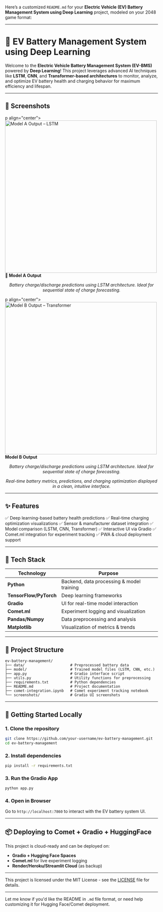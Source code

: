Here’s a customized `README.md` for your **Electric Vehicle (EV) Battery Management System using Deep Learning** project, modeled on your 2048 game format:

---

# 🔋 EV Battery Management System using Deep Learning

Welcome to the **Electric Vehicle Battery Management System (EV-BMS)** powered by **Deep Learning**! This project leverages advanced AI techniques like **LSTM**, **CNN**, and **Transformer-based architectures** to monitor, analyze, and optimize EV battery health and charging behavior for maximum efficiency and lifespan.

---


## 📸 Screenshots

p align="center"> <img src="https://github.com/user-attachments/assets/9215fdc6-c9e3-4867-b88c-e7a453f8d4fa" alt="Model A Output – LSTM" width="500"/> <br/> <strong>🔬 Model A Output</strong> </p> <p align="center"><em>Battery charge/discharge predictions using LSTM architecture. Ideal for sequential state of charge forecasting.</em></p>
p align="center"> <img src="https://github.com/user-attachments/assets/ab9892fb-6238-4644-bea3-688c960b1a0b" alt="Model B Output – Transformer" width="500"/> <br/> <strong> Model B Output</strong> </p> <p align="center"><em>Battery charge/discharge predictions using LSTM architecture. Ideal for sequential state of charge forecasting.</em></p>

<p align="center"><em>Real-time battery metrics, predictions, and charging optimization displayed in a clean, intuitive interface.</em></p>

---

## ✨ Features

✅ Deep learning-based battery health predictions
✅ Real-time charging optimization visualizations
✅ Sensor & manufacturer dataset integration
✅ Model comparison (LSTM, CNN, Transformer)
✅ Interactive UI via Gradio
✅ Comet.ml integration for experiment tracking
✅ PWA & cloud deployment support

---

## 🔧 Tech Stack

| Technology             | Purpose                                   |
| ---------------------- | ----------------------------------------- |
| **Python**             | Backend, data processing & model training |
| **TensorFlow/PyTorch** | Deep learning frameworks                  |
| **Gradio**             | UI for real-time model interaction        |
| **Comet.ml**           | Experiment logging and visualization      |
| **Pandas/Numpy**       | Data preprocessing and analysis           |
| **Matplotlib**         | Visualization of metrics & trends         |

---

## 📁 Project Structure

```plaintext
ev-battery-management/
├── data/                     # Preprocessed battery data
├── model/                    # Trained model files (LSTM, CNN, etc.)
├── app.py                    # Gradio interface script
├── utils.py                  # Utility functions for preprocessing
├── requirements.txt          # Python dependencies
├── README.md                 # Project documentation
├── comet-integration.ipynb   # Comet experiment tracking notebook
└── screenshots/              # Gradio UI screenshots
```

---

## 🚀 Getting Started Locally

### 1. Clone the repository

```bash
git clone https://github.com/your-username/ev-battery-management.git
cd ev-battery-management
```

### 2. Install dependencies

```bash
pip install -r requirements.txt
```

### 3. Run the Gradio App

```bash
python app.py
```

### 4. Open in Browser

Go to `http://localhost:7860` to interact with the EV battery system UI.

---

## 📦 Deploying to Comet + Gradio + HuggingFace

This project is cloud-ready and can be deployed on:

* **Gradio + Hugging Face Spaces**
* **Comet.ml** for live experiment logging
* **Render/Heroku/Streamlit Cloud** (as backup)

---

This project is licensed under the MIT License - see the [LICENSE](LICENSE) file for details.

---

Let me know if you'd like the README in `.md` file format, or need help customizing it for Hugging Face/Comet deployment.
